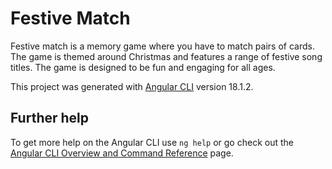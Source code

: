 # Festive Match

Festive match is a memory game where you have to match pairs of cards. The game is themed around Christmas and features a range of festive song titles. The game is designed to be fun and engaging for all ages.


This project was generated with [Angular CLI](https://github.com/angular/angular-cli) version 18.1.2.


## Further help

To get more help on the Angular CLI use `ng help` or go check out the [Angular CLI Overview and Command Reference](https://angular.dev/tools/cli) page.
